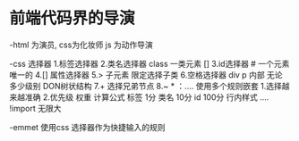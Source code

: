 #  前端代码界的导演

-html 为演员, css为化妆师 js 为动作导演

-css 选择器
   1.标签选择器
   2.类名选择器 class 一类元素  []
   3.id选择器  #  一个元素  唯一的 
   4.[] 属性选择器
   5.>  子元素 限定选择子类
   6.空格选择器  div p 内部 无论 多少级别  DON树状结构
   7.+ 选择兄弟节点 
   8.~ * ：....
   使用多个规则嵌套
      1.选择越来越准确
      2.优先级 权重 计算公式
         标签  1分
         类名  10分
         id    100分
         行内样式 ....
         !import  无限大

-emmet 使用css 选择器作为快捷输入的规则
   


